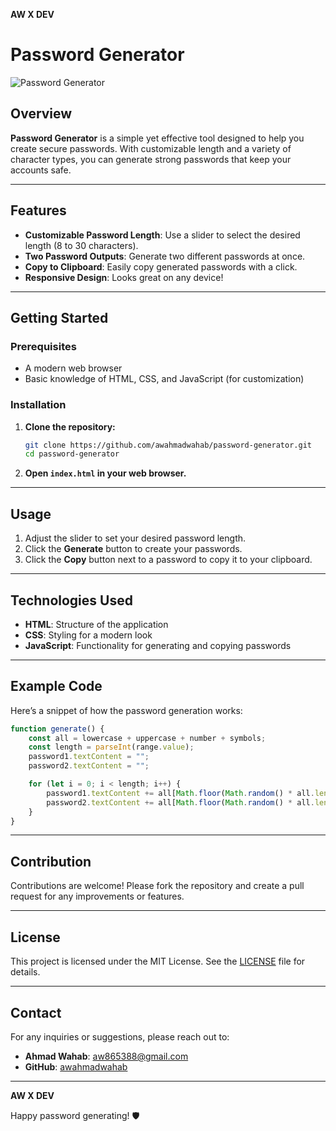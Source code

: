 
**AW X DEV**

# Password Generator

![Password Generator](https://via.placeholder.com/600x200?text=Password+Generator)

## Overview

**Password Generator** is a simple yet effective tool designed to help you create secure passwords. With customizable length and a variety of character types, you can generate strong passwords that keep your accounts safe.

---

## Features

- **Customizable Password Length**: Use a slider to select the desired length (8 to 30 characters).
- **Two Password Outputs**: Generate two different passwords at once.
- **Copy to Clipboard**: Easily copy generated passwords with a click.
- **Responsive Design**: Looks great on any device!

---

## Getting Started

### Prerequisites

- A modern web browser
- Basic knowledge of HTML, CSS, and JavaScript (for customization)

### Installation

1. **Clone the repository:**

   ```bash
   git clone https://github.com/awahmadwahab/password-generator.git
   cd password-generator
   ```

2. **Open `index.html` in your web browser.**

---

## Usage

1. Adjust the slider to set your desired password length.
2. Click the **Generate** button to create your passwords.
3. Click the **Copy** button next to a password to copy it to your clipboard.

---

## Technologies Used

- **HTML**: Structure of the application
- **CSS**: Styling for a modern look
- **JavaScript**: Functionality for generating and copying passwords

---

## Example Code

Here’s a snippet of how the password generation works:

```javascript
function generate() {
    const all = lowercase + uppercase + number + symbols;
    const length = parseInt(range.value);
    password1.textContent = "";
    password2.textContent = "";

    for (let i = 0; i < length; i++) {
        password1.textContent += all[Math.floor(Math.random() * all.length)];
        password2.textContent += all[Math.floor(Math.random() * all.length)];
    }
}
```

---

## Contribution

Contributions are welcome! Please fork the repository and create a pull request for any improvements or features.

---

## License

This project is licensed under the MIT License. See the [LICENSE](LICENSE) file for details.

---

## Contact

For any inquiries or suggestions, please reach out to:

- **Ahmad Wahab**: [aw865388@gmail.com](mailto:aw865388@gmail.com)
- **GitHub**: [awahmadwahab](https://github.com/awahmadwahab)

---

**AW X DEV**

Happy password generating! 🛡️
